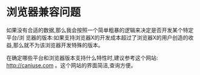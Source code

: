# 浏览器兼容问题

如果没有合适的数据,那么我会按照一个简单粗暴的逻辑来决定是否开发某个特定平台/浏
览器的版本:如果支持浏览器X的开发成本超过了浏览器X的用户创造的收益,那么就不为该浏览器开发特殊的版本。

在确定哪些平台和浏览器版本支持什么特性时,建议参考这个网站: <http://caniuse.com> 。这个网站的界面简洁,查询方便。











